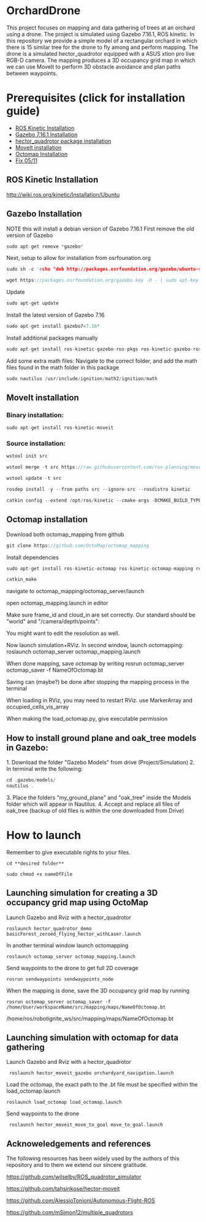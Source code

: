 # OrchardDrone
This project focuses on mapping and data gathering of trees at an orchard using a drone. The project is simulated using Gazebo 7.16.1, ROS kinetic. 
In this repository we provide a simple model of a rectangular orchard in which there is 15 similar tree for the drone to fly among and perform mapping. The drone is a simulated hector_quadrotor equipped with a ASUS xtion pro live RGB-D camera. The mapping produces a 3D occupancy grid map in which we can use MoveIt to perform 3D obstacle avoidance and plan paths between waypoints.



# Prerequisites (click for installation guide)
  - [ROS Kinetic Installation](#ROS-Kinetic-Installation)
  - [Gazebo 7.16.1 Installation](#Gazebo-Installation)
  - [hector_quadrotor package installation](#hector_quadrotor-installation)
  - [MoveIt installation](#MoveIt-installation)
  - [Octomap Installation](#Octomap-installation)
  - [Fix 05/11](#Fix)
  
## ROS Kinetic Installation
http://wiki.ros.org/kinetic/Installation/Ubuntu

## Gazebo Installation
NOTE this will install a debian version of Gazebo 7.16.1
First remove the old version of Gazebo
```c
sudo apt-get remove *gazebo*
``` 


Next, setup to allow for installation from osrfounation.org
```c
sudo sh -c 'echo "deb http://packages.osrfoundation.org/gazebo/ubuntu-stable `lsb_release -cs` main" > /etc/apt/sources.list.d/gazebo-stable.list' 
``` 

```c
wget https://packages.osrfoundation.org/gazebo.key -O - | sudo apt-key add -
``` 

Update
```c
sudo apt-get update
``` 

Install the latest version of Gazebo 7.16
```c
sudo apt-get install gazebo7=7.16*
``` 


Install additional packages manually
```c
sudo apt-get install ros-kinetic-gazebo-ros-pkgs ros-kinetic-gazebo-ros-control
``` 


Add some extra math files: 
Navigate to the correct folder, and add the math files found in the math folder in this package
```c
sudo nautilus /usr/include/ignition/math2/ignition/math
```   

## MoveIt installation
### Binary installation:
```c
sudo apt-get install ros-kinetic-moveit 
``` 

### Source installation:
```c
wstool init src
``` 


```c
wstool merge -t src https://raw.githubusercontent.com/ros-planning/moveit/master/moveit.rosinstall
``` 


```c
wstool update -t src
``` 


```c
rosdep install -y --from-paths src --ignore-src --rosdistro kinetic
``` 


```c
catkin config --extend /opt/ros/kinetic --cmake-args -DCMAKE_BUILD_TYPE=Release 
``` 

## Octomap installation
Download both octomap_mapping from github

```c
git clone https://github.com/OctoMap/octomap_mapping
```

Install dependencies
```c 
sudo apt-get install ros-kinetic-octomap ros-kinetic-octomap-mapping ros-kinetic-octomap-msgs ros-kinetic-octomap-ros ros-kinetic-octomap-rviz-plugins ros-kinetic-octomap-server
```

```c
catkin_make
```

navigate to octomap_mapping/octomap_server/launch

open octomap_mapping.launch in editor

Make sure frame_id and cloud_in are set correctly. Our standard should be "world" and "/camera/depth/points":

<param name="frame_id" type="string" value="world" />
<remap from="cloud_in" to="/camera/depth/points" />

You might want to edit the resolution as well.

Now launch simulation+RViz.
In second window, launch octomapping: roslaunch octomap_server octomap_mapping.launch

When done mapping, save octomap by writing rosrun octomap_server octomap_saver -f NameOfOctomap.bt

Saving can (maybe?) be done after stopping the mapping process in the terminal


When loading in RViz, you may need to restart RViz. use MarkerArray and occupied_cells_vis_array

When making the load_octomap.py, give executable permission

## How to install ground plane and oak_tree models in Gazebo:
1\. Download the folder "Gazebo Models" from drive (Project/Simulation)
2\. In terminal write the following:

```c
cd .gazebo/models/
nautilus .
```

3\. Place the folders "my_ground_plane" and "oak_tree" inside the Models folder which will appear in Nautilus. 
4\. Accept and replace all files of oak_tree (backup of old files is within the one downloaded from Drive)

# How to launch
Remember to give executable rights to your files.
```
cd **desired folder** 
```

```
sudo chmod +x nameOfFile
```

## Launching simulation for creating a 3D occupancy grid map using OctoMap
Launch Gazebo and Rviz with a hector_quadrotor
```
roslaunch hector_quadrotor_demo basicForest_zeroed_flying_hector_withLaser.launch
```  
In another terminal window launch octomapping
```
roslaunch octomap_server octomap_mapping.launch
```
Send waypoints to the drone to get full 2D coverage
```
rosrun sendwaypoints sendwaypoints_node
```

When the mapping is done, save the 3D occupancy grid map by running
```
rosrun octomap_server octomap_saver -f /home/User/workspaceName/src/mapping/maps/NameOfOctomap.bt
```
/home/ros/robotignite_ws/src/mapping/maps/NameOfOctomap.bt

## Launching simulation with octomap for data gathering
Launch Gazebo and Rviz with a hector_quadrotor
```
 roslaunch hector_moveit_gazebo orchardyard_navigation.launch
```  
Load the octomap, the exact path to the .bt file must be specified within the load_octomap.launch
```  
roslaunch load_octomap load_octomap.launch
```  
Send waypoints to the drone
```  
 roslaunch hector_moveit_move_to_goal move_to_goal.launch
```  

## Acknoweledgements and references
The following resources has been widely used by the authors of this repository and to them we extend our sincere gratitude.

https://github.com/wilselby/ROS_quadrotor_simulator 

https://github.com/tahsinkose/hector-moveit

https://github.com/AlessioTonioni/Autonomous-Flight-ROS

https://github.com/mSimon12/multiple_quadrotors





